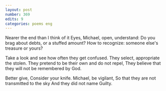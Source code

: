 ```yaml
---
layout: post
number: 369
edits: 9
categories: poems eng
---
```


Nearer the end than I think of it
Eyes, Michael, open, understand:
Do you brag about debts, or a stuffed amount?
How to recognize: someone else's treasure or yours?

Take a look and see how often they get confused.
They select, appropriate the stolen.
They pretend to be their own and do not repel,
They believe that they will not be remembered by God.

Better give,
Consider your knife.
Michael, be vigilant,
So that they are not transmitted to the sky 
And they did not name 
Guilty.
